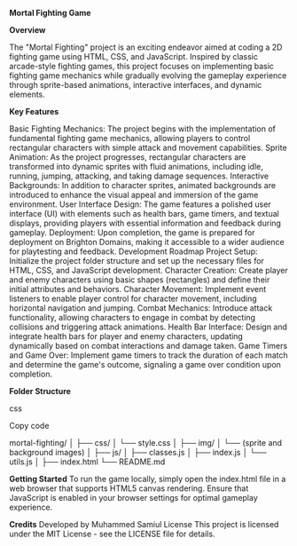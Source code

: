 **Mortal Fighting Game**

**Overview**


The "Mortal Fighting" project is an exciting endeavor aimed at coding a 2D fighting game using HTML, CSS, and JavaScript. Inspired by classic arcade-style fighting games, this project focuses on implementing basic fighting game mechanics while gradually evolving the gameplay experience through sprite-based animations, interactive interfaces, and dynamic elements.

**Key Features**

Basic Fighting Mechanics: The project begins with the implementation of fundamental fighting game mechanics, allowing players to control rectangular characters with simple attack and movement capabilities.
Sprite Animation: As the project progresses, rectangular characters are transformed into dynamic sprites with fluid animations, including idle, running, jumping, attacking, and taking damage sequences.
Interactive Backgrounds: In addition to character sprites, animated backgrounds are introduced to enhance the visual appeal and immersion of the game environment.
User Interface Design: The game features a polished user interface (UI) with elements such as health bars, game timers, and textual displays, providing players with essential information and feedback during gameplay.
Deployment: Upon completion, the game is prepared for deployment on Brighton Domains, making it accessible to a wider audience for playtesting and feedback.
Development Roadmap
Project Setup: Initialize the project folder structure and set up the necessary files for HTML, CSS, and JavaScript development.
Character Creation: Create player and enemy characters using basic shapes (rectangles) and define their initial attributes and behaviors.
Character Movement: Implement event listeners to enable player control for character movement, including horizontal navigation and jumping.
Combat Mechanics: Introduce attack functionality, allowing characters to engage in combat by detecting collisions and triggering attack animations.
Health Bar Interface: Design and integrate health bars for player and enemy characters, updating dynamically based on combat interactions and damage taken.
Game Timers and Game Over: Implement game timers to track the duration of each match and determine the game's outcome, signaling a game over condition upon completion.

**Folder Structure**


css


Copy code


mortal-fighting/
│
├── css/
│   └── style.css
│
├── img/
│   └── (sprite and background images)
│
├── js/
│   ├── classes.js
│   ├── index.js
│   └── utils.js
│
├── index.html
└── README.md

**Getting Started**
To run the game locally, simply open the index.html file in a web browser that supports HTML5 canvas rendering. Ensure that JavaScript is enabled in your browser settings for optimal gameplay experience.

**Credits**
Developed by Muhammed Samiul
License
This project is licensed under the MIT License - see the LICENSE file for details.

